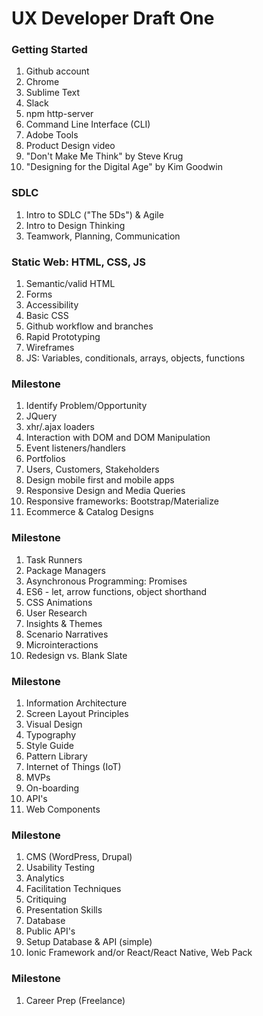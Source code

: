 # UX Developer Draft One

### Getting Started
1. Github account
1. Chrome
1. Sublime Text
1. Slack
1. npm http-server
1. Command Line Interface (CLI)
1. Adobe Tools
1. Product Design video
1. "Don't Make Me Think" by Steve Krug
1. "Designing for the Digital Age" by Kim Goodwin

### SDLC
1. Intro to SDLC ("The 5Ds") & Agile
1. Intro to Design Thinking
1. Teamwork, Planning, Communication

### Static Web: HTML, CSS, JS
1. Semantic/valid HTML
1. Forms
1. Accessibility
1. Basic CSS
1. Github workflow and branches
1. Rapid Prototyping
1. Wireframes
1. JS: Variables, conditionals, arrays, objects, functions

### Milestone
1. Identify Problem/Opportunity
1. JQuery
1. xhr/.ajax loaders
1. Interaction with DOM and DOM Manipulation
1. Event listeners/handlers
1. Portfolios
1. Users, Customers, Stakeholders
1. Design mobile first and mobile apps
1. Responsive Design and Media Queries
1. Responsive frameworks: Bootstrap/Materialize
1. Ecommerce & Catalog Designs

### Milestone
1. Task Runners
1. Package Managers
1. Asynchronous Programming: Promises
1. ES6 - let, arrow functions, object shorthand
1. CSS Animations
1. User Research
1. Insights & Themes
1. Scenario Narratives
1. Microinteractions
1. Redesign vs. Blank Slate

### Milestone
1. Information Architecture
1. Screen Layout Principles
1. Visual Design
1. Typography
1. Style Guide
1. Pattern Library
1. Internet of Things (IoT)
1. MVPs
1. On-boarding
1. API's
1. Web Components

### Milestone 
1. CMS (WordPress, Drupal) 
1. Usability Testing
1. Analytics
1. Facilitation Techniques
1. Critiquing
1. Presentation Skills
1. Database
1. Public API's
1. Setup Database & API (simple)
1. Ionic Framework and/or React/React Native, Web Pack

### Milestone 
1. Career Prep (Freelance)

